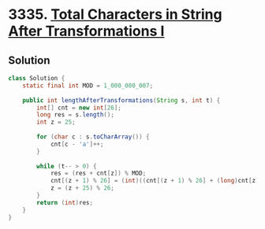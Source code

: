 # 3335. [Total Characters in String After Transformations I](https://leetcode.com/problems/total-characters-in-string-after-transformations-i/description/?envType=daily-question&envId=2025-05-13)

## Solution

```java
class Solution {
    static final int MOD = 1_000_000_007;
    
    public int lengthAfterTransformations(String s, int t) {
        int[] cnt = new int[26];
        long res = s.length();
        int z = 25;
        
        for (char c : s.toCharArray()) {
            cnt[c - 'a']++;
        }
        
        while (t-- > 0) {
            res = (res + cnt[z]) % MOD;
            cnt[(z + 1) % 26] = (int)((cnt[(z + 1) % 26] + (long)cnt[z]) % MOD);
            z = (z + 25) % 26;
        }
        return (int)res;
    }
}
```
